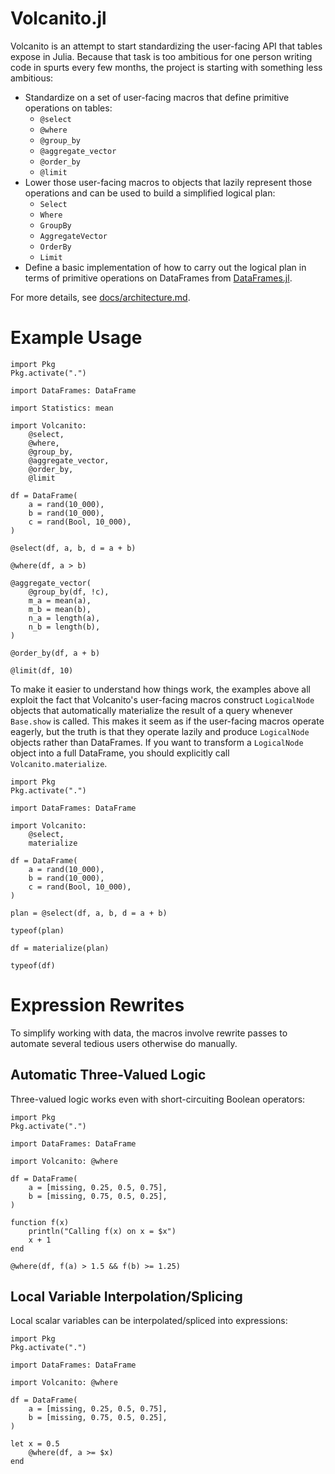 # Volcanito.jl

Volcanito is an attempt to start standardizing the user-facing API that tables
expose in Julia. Because that task is too ambitious for one person writing code
in spurts every few months, the project is starting with something less
ambitious:

* Standardize on a set of user-facing macros that define primitive operations
    on tables:
    * `@select`
    * `@where`
    * `@group_by`
    * `@aggregate_vector`
    * `@order_by`
    * `@limit`
* Lower those user-facing macros to objects that lazily represent those
    operations and can be used to build a simplified logical plan:
    * `Select`
    * `Where`
    * `GroupBy`
    * `AggregateVector`
    * `OrderBy`
    * `Limit`
* Define a basic implementation of how to carry out the logical plan in terms
    of primitive operations on DataFrames from
    [DataFrames.jl](https://github.com/JuliaData/DataFrames.jl).

For more details, see [docs/architecture.md](https://github.com/johnmyleswhite/Volcanito.jl/blob/master/docs/architecture.md).

# Example Usage

```
import Pkg
Pkg.activate(".")

import DataFrames: DataFrame

import Statistics: mean

import Volcanito:
    @select,
    @where,
    @group_by,
    @aggregate_vector,
    @order_by,
    @limit

df = DataFrame(
    a = rand(10_000),
    b = rand(10_000),
    c = rand(Bool, 10_000),
)

@select(df, a, b, d = a + b)

@where(df, a > b)

@aggregate_vector(
    @group_by(df, !c),
    m_a = mean(a),
    m_b = mean(b),
    n_a = length(a),
    n_b = length(b),
)

@order_by(df, a + b)

@limit(df, 10)
```

To make it easier to understand how things work, the examples above all exploit
the fact that Volcanito's user-facing macros construct `LogicalNode` objects
that automatically materialize the result of a query whenever `Base.show` is
called. This makes it seem as if the user-facing macros operate eagerly, but
the truth is that they operate lazily and produce `LogicalNode` objects rather
than DataFrames. If you want to transform a `LogicalNode` object into a full
DataFrame, you should explicitly call `Volcanito.materialize`.

```
import Pkg
Pkg.activate(".")

import DataFrames: DataFrame

import Volcanito:
    @select,
    materialize

df = DataFrame(
    a = rand(10_000),
    b = rand(10_000),
    c = rand(Bool, 10_000),
)

plan = @select(df, a, b, d = a + b)

typeof(plan)

df = materialize(plan)

typeof(df)
```

# Expression Rewrites

To simplify working with data, the macros involve rewrite passes to automate
several tedious users otherwise do manually.

## Automatic Three-Valued Logic

Three-valued logic works even with short-circuiting Boolean operators:

```
import Pkg
Pkg.activate(".")

import DataFrames: DataFrame

import Volcanito: @where

df = DataFrame(
    a = [missing, 0.25, 0.5, 0.75],
    b = [missing, 0.75, 0.5, 0.25],
)

function f(x)
    println("Calling f(x) on x = $x")
    x + 1
end

@where(df, f(a) > 1.5 && f(b) >= 1.25)
```

## Local Variable Interpolation/Splicing

Local scalar variables can be interpolated/spliced into expressions:

```
import Pkg
Pkg.activate(".")

import DataFrames: DataFrame

import Volcanito: @where

df = DataFrame(
    a = [missing, 0.25, 0.5, 0.75],
    b = [missing, 0.75, 0.5, 0.25],
)

let x = 0.5
    @where(df, a >= $x)
end
```
